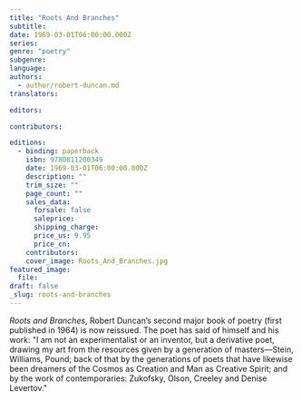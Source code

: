 ```yaml
---
title: "Roots And Branches"
subtitle:
date: 1969-03-01T06:00:00.000Z
series:
genre: "poetry"
subgenre:
language:
authors:
  - author/robert-duncan.md
translators:

editors:

contributors:

editions:
  - binding: paperback
    isbn: 9780811200349
    date: 1969-03-01T06:00:00.000Z
    description: ""
    trim_size: ""
    page_count: ""
    sales_data:
      forsale: false
      saleprice:
      shipping_charge:
      price_us: 9.95
      price_cn:
    contributors:
    cover_image: Roots_And_Branches.jpg
featured_image:
  file:
draft: false
_slug: roots-and-branches
---
```


_Roots and Branches_, Robert Duncan’s second major book of poetry (first published in 1964) is now reissued. The poet has said of himself and his work: "I am not an experimentalist or an inventor, but a derivative poet, drawing my art from the resources given by a generation of masters––Stein, Williams, Pound; back of that by the generations of poets that have likewise been dreamers of the Cosmos as Creation and Man as Creative Spirit; and by the work of contemporaries: Zukofsky, Olson, Creeley and Denise Levertov."

